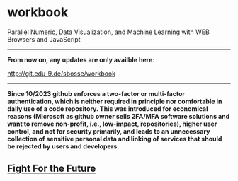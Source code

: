 # workbook

Parallel Numeric, Data Visualization, and Machine Learning with WEB Browsers and JavaScript

---

**From now on, any updates are only availble here**:

http://git.edu-9.de/sbosse/workbook

---

**Since 10/2023 github enforces a two-factor or multi-factor authentication, which is neither required in principle nor comfortable in daily use of a code repository. This was introduced for economical reasons (Microsoft as github owner sells 2FA/MFA software solutions and want to remove non-profit, i.e., low-impact, repositories), higher user control, and not for security primarily, and leads to an unnecessary collection of sensitive personal data and linking of services that should be rejected by users and developers.**

<a href="https://www.battleforlibraries.com/">Fight For the Future</a>
---

